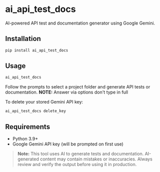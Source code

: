 # ai_api_test_docs

AI-powered API test and documentation generator using Google Gemini.

## Installation

```sh
pip install ai_api_test_docs
```
## Usage

```sh
ai_api_test_docs
```
Follow the prompts to select a project folder and generate API tests or documentation.
**NOTE:** Answer via options don't type in full

To delete your stored Gemini API key:
```sh
ai_api_test_docs delete_key
```

## Requirements

- Python 3.9+
- Google Gemini API key (will be prompted on first use)

> **Note:** This tool uses AI to generate tests and documentation. AI-generated content may contain mistakes or inaccuracies. Always review and verify the output before using it in production.